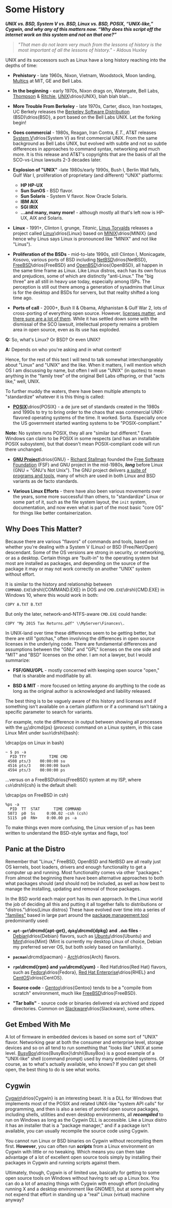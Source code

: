   
# Some History

***UNIX vs. BSD, System V vs. BSD, Linux vs. BSD, POSIX, “UNIX-like,”
Cygwin, and why any of this matters now. “Why does this script off
the internet work on this system and not on that one?”***

> *"That men do not learn very much from the lessons of history is the
> most important of all the lessons of history."* - Aldous Huxley

UNIX and its successors such as Linux have a long history reaching into
the depths of time:

* **Prehistory** - late 1960s, Nixon, Vietnam, Woodstock, Moon landing,
[Multics](https://en.wikipedia.org/wiki/Multics) at MIT, GE and Bell Labs.

* **In the beginning** - early 1970s, Nixon drags on, Watergate,
Bell Labs, [Thompson](https://en.wikipedia.org/wiki/Ken_Thompson)
& [Ritchie](https://en.wikipedia.org/wiki/Dennis_Ritchie),
[UNIX](https://en.wikipedia.org/wiki/History_of_Unix)\drios{UNIX},
blah blah blah...

* **More Trouble From Berkeley** - late 1970s, Carter, disco, Iran
hostages, UC Berkely releases the [Berkeley Software
Distribution](https://en.wikipedia.org/wiki/Berkeley_Software_Distribution)
(BSD)\drios{BSD}, a port based on the Bell Labs UNIX. Let the forking
begin!

* **Goes commercial** - 1980s, Reagan, Iran Contra, *E.T.*, AT&T releases
[System V](https://en.wikipedia.org/wiki/UNIX_System_V)\drios{System V}
as first commercial UNIX. From the same background as Bell Labs UNIX, but
evolved with subtle and not so subtle differences in approaches to command
syntax, networking and much more. It is this release and AT&T's copyrights
that are the basis of all the SCO-vs-Linux lawsuits 2-3 decades later.

* **Explosion of "UNIX"** -late 1980s/early 1990s, Bush I, Berlin Wall
falls, Gulf War I, proliferation of proprietary (and different) "UNIX"
platforms:

    * **HP HP-UX**
    * **Sun SunOS** - BSD flavor.
    * **Sun Solaris** - System V flavor. Now Oracle Solaris.
    * **IBM AIX**
    * **SGI IRIX**
    * **...and many, many more!** - although mostly all that's left now is
    HP-UX, AIX and Solaris.


* **Linux** - 1991+, Clinton I, grunge, *Titanic*, [Linus
Torvalds](https://en.wikipedia.org/wiki/Linus_Torvalds) releases a project
called [Linux](https://en.wikipedia.org/wiki/Linux)\drios{Linux}
based on [MINIX](https://en.wikipedia.org/wiki/MINIX)\drios{MINIX}
(and hence why Linus says Linux is pronounced like "MINIX" and not like
"Linus").

* **Proliferation of the BSDs** - mid-to-late 1990s, still Clinton I,
Monicagate, Kosovo, various ports of BSD including
[NetBSD](https://en.wikipedia.org/wiki/NetBSD)\drios{NetBSD},
[FreeBSD](https://en.wikipedia.org/wiki/FreeBSD)\drios{FreeBSD}
and
[OpenBSD](https://en.wikipedia.org/wiki/OpenBSD)\drios{OpenBSD},
all happen in the same time frame as Linux. Like Linux distros, each has
its own focus and prejudices, some of which are distinctly "anti-Linux."
The "big three" are all still in heavy use today, especially among ISPs.
The perception is still out there among a generation of sysadmins that
Linux is for the desktop and BSDs for servers, but that reality shifted
a long time ago.

* **Ports of call** - 2000+, Bush II & Obama, Afghanistan & Gulf War 2,
lots of cross-porting of everything open source. However, [licenses
matter](https://en.wikipedia.org/wiki/Open-source_license),
and [there sure are a lot of
them](https://en.wikipedia.org/wiki/Comparison_of_free_and_open-source_software_licenses).
While it has settled down some with the dismissal of the SCO lawsuit,
intellectual property remains a problem area in open source, even as its
use has exploded.

**Q:** So, what's Linux? Or BSD? Or even UNIX?

**A:** Depends on who you're asking and in what context!

Hence, for the rest of this text I will tend to talk somewhat
interchangeably about "Linux" and "UNIX" and the like. When it matters,
I will mention which OS I am discussing by name, but often I will use
"UNIX" (in quotes) to mean anything in the "family tree" of the original
Bell Labs offspring, or that "acts like," well, UNIX.

To further muddy the waters, there have been multiple attempts to
"standardize" whatever it is this thing is called:

* [**POSIX**](https://en.wikipedia.org/wiki/POSIX)\drios{POSIX} -
a de jure set of standards created in the 1980s and 1990s to try to bring
order to the chaos that was commercial UNIX-flavored operating systems
of the time. It worked. Sorta. Especially once the US government started
wanting systems to be "POSIX-compliant."

**Note:** No system runs POSIX, they all are "similar but different." Even
Windows can claim to be POSIX in some respects (and has an installable
POSIX subsystem), but that doesn't mean POSIX-compliant code will run
there unchanged.

* [**GNU Project**](https://en.wikipedia.org/wiki/GNU_Project)\drios{GNU} -
[Richard Stallman](https://en.wikipedia.org/wiki/Richard_Stallman) founded
the [Free Software
Foundation](https://en.wikipedia.org/wiki/Free_Software_Foundation) (FSF)
and GNU project in the mid-1980s, ***long*** before Linux (GNU = "GNU's Not
Unix"). The GNU project delivers [a suite of programs and
tools](https://www.gnu.org/software/software.html), many of which are used
in both Linux and BSD variants as de facto standards.

* **Various Linux Efforts** - there have also been various movements over
the years, some more successful than others, to "standardize" Linux or some
part of it, such as the file system layout, the `init` system,
documentation, and now even what is part of the most basic "core OS" for
things like better containerization.

## Why Does This Matter?

Because there are various "flavors" of commands and tools, based on whether
you're dealing with a System V (Linux) or BSD (Free/Net/Open) descendant.
Some of the OS versions are strong in security, or networking, or as a
desktop. Certain things are "built-in" to the operating system but most are
installed as packages, and depending on the source of the package it may
or may not work correctly on another "UNIX" system without effort.

It is similar to the history and relationship between `COMMAND.EXE`\drshl{COMMAND.EXE}
in DOS and `CMD.EXE`\drshl{CMD.EXE} in Windows 10, where this would work
in both:

```
COPY A.TXT B.TXT
```

But only the later, network-and-NTFS-aware `CMD.EXE` could handle:

```
COPY "My 2015 Tax Returns.pdf" \\MyServer\Finances\.
```

In UNIX-land over time these differences seem to be getting better, but
there are still "gotchas," often involving the differences in open source
licenses in the underlying code. There are fundamental differences and
assumptions between the "GNU" and "GPL" licenses on the one side and "MIT"
and "BSD" licenses on the other. I am not a lawyer, but I would summarize:

* **FSF/GNU/GPL** - mostly concerned with keeping open source "open," that
is sharable and modifiable by all.

* **BSD & MIT** - more focused on letting anyone do anything to the code as
long as the original author is acknowledged and liability released.

The best thing is to be vaguely aware of this history and licenses and if
something isn't available on a certain platform or if a command isn't
taking a specific parameter to search for variants.

For example, note the difference in output between showing all processes
with the [`ps`](http://linux.die.net/man/1/ps)\drcmd{ps} (*process*) command
on a Linux system, in this case Linux Mint under `bash`\drshl{bash}:

\drcap{ps on Linux in bash}
```
~ $ ps -a
  PID TTY          TIME CMD
 4508 pts/3    00:00:00 su
 4516 pts/3    00:00:00 bash
 4594 pts/3    00:00:00 ps
```

...versus on a FreeBSD\drios{FreeBSD} system at my ISP, where `csh`\drshl{csh}
is the default shell:

\drcap{ps on FreeBSD in csh}
```
%ps -a
  PID  TT  STAT      TIME COMMAND
 5073  p0  Ss     0:00.02 -csh (csh)
 5115  p0  RN+    0:00.00 ps -a
```

To make things even more confusing, the Linux version of `ps` has been
written to understand the BSD-style syntax and flags, too!

## Panic at the Distro

Remember that "Linux," FreeBSD, OpenBSD and NetBSD are all really just OS
kernels, boot loaders, drivers and enough functionality to get a computer
up and running. Most functionality comes via other "packages." From almost
the beginning there have been alternative approaches to both what packages
should (and should not) be included, as well as how best to manage the
installing, updating and removal of those packages.

In the BSD world each major port has its own approach. In the Linux world
the job of deciding all this and putting it all together falls to
distributions or "distros."\drios{Linux distros} These have evolved over
time into a series of
["families"](https://en.wikipedia.org/wiki/Linux_distribution#Popular_distributions)
based in large part around the [package management
tool](https://en.wikipedia.org/wiki/Package_manager) predominantly used:

* **`apt-get`\drcmd{apt-get}, `dpkg`\drcmd{dpkg} and `.deb` files** -
[Debian](https://en.wikipedia.org/wiki/Debian)\drios{Debian} flavors, such
as [Ubuntu](https://en.wikipedia.org/wiki/Ubuntu_%28operating_system%29)\drios{Ubuntu}
and [Mint](https://en.wikipedia.org/wiki/Linux_Mint)\drios{Mint} (Mint is
currently my desktop Linux of choice, Debian my preferred server OS, but
both solely based on familiarity).

* **`pacman`**\drcmd{pacman} -
[Arch](https://en.wikipedia.org/wiki/Arch_Linux)\drios{Arch} flavors.

* **`rpm`\drcmd{rpm} and `yum`\drcmd{yum}** - Red Hat\drios{Red Hat}
flavors, such as
[Fedora](https://en.wikipedia.org/wiki/Fedora_%28operating_system%29)\drios{Fedora},
[Red Hat
Enterprise](https://en.wikipedia.org/wiki/Red_Hat_Enterprise_Linux)\drios{RHEL}
and [CentOS](https://en.wikipedia.org/wiki/CentOS)\drios{CentOS}.

* **Source code** - [Gentoo](https://en.wikipedia.org/wiki/Gentoo_Linux)\drios{Gentoo}
tends to be a "compile from scratch" environment, much like
[FreeBSD](https://en.wikipedia.org/wiki/FreeBSD_Ports)\drios{FreeBSD}.

* **"Tar balls"** - source code or binaries delivered via archived and
zipped directories. Common on
[Slackware](https://en.wikipedia.org/wiki/Slackware)\drios{Slackware},
some others.

## Get Embed With Me

A lot of firmware in embedded devices is based on some sort of "UNIX" flavor.
Networking gear at both the consumer and enterprise level, storage devices
and so on all tend to run something that "looks like" UNIX at some level.
[BusyBox](https://en.wikipedia.org/wiki/BusyBox)\drios{BusyBox}\drshl{BusyBox}
is a good example of a "UNIX-like" shell (command prompt) used by many
embedded systems. Of course, as to what's actually available, who knows?
If you can get shell open, the best thing to do is see what works.

## Cygwin

[Cygwin](http://cygwin.com/)\drios{Cygwin} is an interesting beast. It is a
DLL for Windows that implements most of the POSIX and related UNIX-like
"system API calls" for programming, and then is also a series of ported
open source packages, including shells, utilities and even desktop
environments, all ***recompiled*** to run on Windows as long as the Cygwin
DLL is accessible. Like a Linux distro it has an installer that is a
"package manager," and if a package isn't available, you can usually
recompile the source code using Cygwin.

You cannot run Linux or BSD binaries on Cygwin without recompiling
them first.  **However**, you can often run ***scripts*** from a Linux
environment on Cygwin with little or no tweaking. Which means you can
then take advantage of a lot of excellent open source tools simply by
installing their packages in Cygwin and running scripts against them.

Ultimately, though, Cygwin is of limited use, basically for getting to
some open source tools on Windows without having to set up a Linux
box. You can do a lot of amazing things with Cygwin with enough effort
(including running X and a desktop environment like GNOME!), but at some
point why not expend that effort in standing up a "real" Linux (virtual)
machine anyway?

  